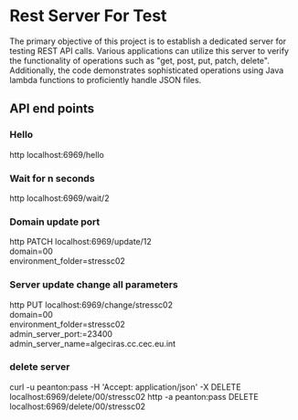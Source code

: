 # Rest Server For Test
The primary objective of this project is to establish a dedicated server for testing REST API calls. 
Various applications can utilize this server to verify the functionality of operations 
such as "get, post, put, patch, delete". 
Additionally, the code demonstrates sophisticated operations using Java lambda functions 
to proficiently handle JSON files.  

## API end points

### Hello
http localhost:6969/hello

### Wait for n seconds
http localhost:6969/wait/2

### Domain update port
http PATCH localhost:6969/update/12 \
domain=00 \
environment_folder=stressc02

### Server update change all parameters
http PUT localhost:6969/change/stressc02 \
domain=00 \
environment_folder=stressc02 \
admin_server_port:=23400 \
admin_server_name=algeciras.cc.cec.eu.int

### delete server
curl -u peanton:pass -H 'Accept: application/json' -X DELETE localhost:6969/delete/00/stressc02
http -a peanton:pass DELETE localhost:6969/delete/00/stressc02